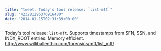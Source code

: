 ```yaml
---
title: "tweet: Today's tool release: `list-mft`"
slug: "423281295376916480"
date: "2014-01-15T02:31:39+00:00"
---
```

Today's tool release: `list-mft`. Supports timestamps from $FN, $SN, and INDX_ROOT entries. Memory efficient.
http://www.williballenthin.com/forensics/mft/list_mft/